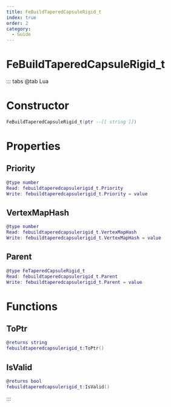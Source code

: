 ```yaml
---
title: FeBuildTaperedCapsuleRigid_t
index: true
order: 2
category:
  - Guide
---
```


# FeBuildTaperedCapsuleRigid_t

::: tabs
@tab Lua
# Constructor
```lua
FeBuildTaperedCapsuleRigid_t(ptr --[[ string ]])
```
# Properties
## Priority 
```lua
@type number
Read: febuildtaperedcapsulerigid_t.Priority
Write: febuildtaperedcapsulerigid_t.Priority = value
```
## VertexMapHash 
```lua
@type number
Read: febuildtaperedcapsulerigid_t.VertexMapHash
Write: febuildtaperedcapsulerigid_t.VertexMapHash = value
```
## Parent 
```lua
@type FeTaperedCapsuleRigid_t
Read: febuildtaperedcapsulerigid_t.Parent
Write: febuildtaperedcapsulerigid_t.Parent = value
```
# Functions
## ToPtr
```lua
@returns string
febuildtaperedcapsulerigid_t:ToPtr()
```
## IsValid
```lua
@returns bool
febuildtaperedcapsulerigid_t:IsValid()
```

:::